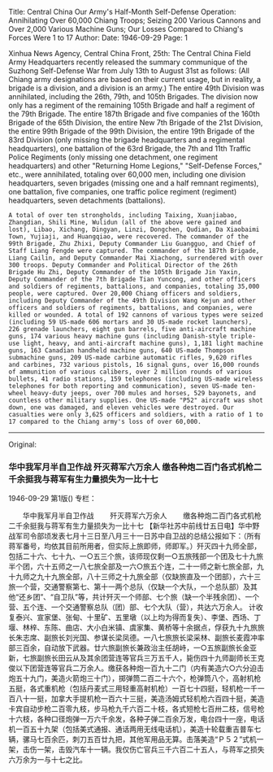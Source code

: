 Title: Central China Our Army's Half-Month Self-Defense Operation: Annihilating Over 60,000 Chiang Troops; Seizing 200 Various Cannons and Over 2,000 Various Machine Guns; Our Losses Compared to Chiang's Forces Were 1 to 17
Author:
Date: 1946-09-29
Page: 1

Xinhua News Agency, Central China Front, 25th: The Central China Field Army Headquarters recently released the summary communique of the Suzhong Self-Defense War from July 13th to August 31st as follows: (All Chiang army designations are based on their current usage, but in reality, a brigade is a division, and a division is an army.) The entire 49th Division was annihilated, including the 26th, 79th, and 105th Brigades. The division now only has a regiment of the remaining 105th Brigade and half a regiment of the 79th Brigade. The entire 187th Brigade and five companies of the 160th Brigade of the 65th Division, the entire New 7th Brigade of the 21st Division, the entire 99th Brigade of the 99th Division, the entire 19th Brigade of the 83rd Division (only missing the brigade headquarters and a regimental headquarters), one battalion of the 63rd Brigade, the 7th and 11th Traffic Police Regiments (only missing one detachment, one regiment headquarters) and other "Returning Home Legions," "Self-Defense Forces," etc., were annihilated, totaling over 60,000 men, including one division headquarters, seven brigades (missing one and a half remnant regiments), one battalion, five companies, one traffic police regiment (regiment) headquarters, seven detachments (battalions).

	A total of over ten strongholds, including Taixing, Xuanjiabao, Zhangdian, Shili Mine, Wulidun (all of the above were gained and lost), Libao, Xichang, Dingyan, Linzi, Dongchen, Qudian, Da Xiaobaimi Town, Yujiaji, and Huangqiao, were recovered. The commander of the 99th Brigade, Zhu Zhixi, Deputy Commander Liu Guangguo, and Chief of Staff Liang Fengde were captured. The commander of the 187th Brigade, Liang Cailin, and Deputy Commander Mai Xiachong, surrendered with over 300 troops. Deputy Commander and Political Director of the 26th Brigade Hu Zhi, Deputy Commander of the 105th Brigade Jin Yaxin, Deputy Commander of the 7th Brigade Tian Yuncong, and other officers and soldiers of regiments, battalions, and companies, totaling 35,000 people, were captured. Over 20,000 Chiang officers and soldiers, including Deputy Commander of the 49th Division Wang Kejun and other officers and soldiers of regiments, battalions, and companies, were killed or wounded. A total of 192 cannons of various types were seized (including 59 US-made 606 mortars and 30 US-made rocket launchers), 226 grenade launchers, eight gun barrels, five anti-aircraft machine guns, 174 various heavy machine guns (including Danish-style triple-use light, heavy, and anti-aircraft machine guns), 1,181 light machine guns, 163 Canadian handheld machine guns, 640 US-made Thompson submachine guns, 209 US-made carbine automatic rifles, 9,620 rifles and carbines, 732 various pistols, 16 signal guns, over 16,000 rounds of ammunition of various calibers, over 2 million rounds of various bullets, 41 radio stations, 159 telephones (including US-made wireless telephones for both reporting and communication), seven US-made ten-wheel heavy-duty jeeps, over 700 mules and horses, 529 bayonets, and countless other military supplies. One US-made "P52" aircraft was shot down, one was damaged, and eleven vehicles were destroyed. Our casualties were only 3,625 officers and soldiers, with a ratio of 1 to 17 compared to the Chiang army's loss of over 60,000.



<hr /> 

Original: 


### 华中我军月半自卫作战  歼灭蒋军六万余人  缴各种炮二百门各式机枪二千余挺我与蒋军有生力量损失为一比十七

1946-09-29
第1版()
专栏：

　　华中我军月半自卫作战
　　歼灭蒋军六万余人
　　缴各种炮二百门各式机枪二千余挺我与蒋军有生力量损失为一比十七
    【新华社苏中前线廿五日电】华中野战军司令部顷发表七月十三日至八月三十一日苏中自卫战的总结公报如下：（所有蒋军番号，均依其目前所用者，但实际上旅即师，师即军。）歼灭四十九师全部，包括二十六、七十九、一○五三个旅，该师现仅剩一○五旅残部一个团及七十九旅半个团，六十五师之一八七旅全部及一六○旅五个连，二十一师之新七旅全部，九十九师之九十九旅全部，八十三师之十九旅全部（仅缺旅直及一个团部），六十三旅一个营，交通警察第七、第十一两个总队（仅缺一个大队，一个总队部）及其他“还乡团”、“自卫队”等，共计歼灭一个师部、七个旅（缺一个半残余团）、一个营、五个连、一个交通警察总队（团）部、七个大队（营），共达六万余人。
    计收复泰兴、宣家堡、张甸、十里矿、五里墩（以上均为得而复失）、李堡、西场、丁堰、林梓、东陈、曲店、大小白米镇、虞家集、黄桥等十余据点，俘获九十九旅旅长朱志席、副旅长刘光国、参谋长梁凤德。一八七旅旅长梁采林、副旅长麦霞冲率部三百余，自动放下武器。廿六旅副旅长兼政治主任胡峙，一○五旅副旅长金亚新，七旅副旅长田云从及其余团营连等官兵三万五千人，毙伤四十九师副师长王克俊以下团营连等官兵二万余人。缴获各种炮一百九十二门（内有美造六○六分迫击炮五十九门，美造火箭炮三十门），掷弹筒二百二十六个，枪弹筒八个，高射机枪五挺，各式重机枪（包括丹麦式三用轻重高射机枪）一百七十四挺，轻机枪一千一百八十一挺，加拿大手提机枪一百六十三挺，美造汤姆式轻机枪六百四十挺，美造卡宾自动步枪二百零九枝，步马枪九千六百二十枝，各式短枪七百卅二枝，信号枪十六枝，各种口径炮弹一万六千余发，各种子弹二百余万发，电台四十一座，电话机一百五十九架（包括美式通报、通话两用无线电话机），美造十轮载重吉普车七辆，骡马七百余匹，刺刀五百廿九把，其他军用品无算。击落美造“Ｐ５２”式机一架，击伤一架，击毁汽车十一辆。我仅伤亡官兵三千六百二十五人，与蒋军之损失六万余为一与十七之比。
